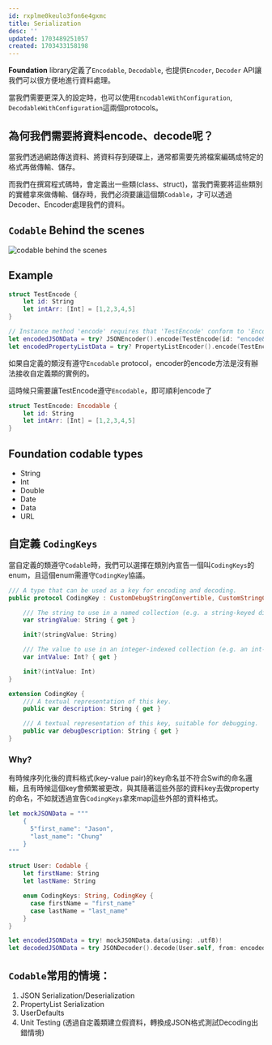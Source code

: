 ```yaml
---
id: rxplme0keulo3fon6e4gxmc
title: Serialization
desc: ''
updated: 1703489251057
created: 1703433158198
---
```


**Foundation** library定義了`Encodable`, `Decodable`, 也提供`Encoder`, `Decoder` API讓我們可以很方便地進行資料處理。

當我們需要更深入的設定時，也可以使用`EncodableWithConfiguration`, `DecodableWithConfiguration`這兩個protocols。

## 為何我們需要將資料encode、decode呢？

當我們透過網路傳送資料、將資料存到硬碟上，通常都需要先將檔案編碼成特定的格式再做傳輸、儲存。

而我們在撰寫程式碼時，會定義出一些類(class、struct)，當我們需要將這些類別的實體拿來做傳輸、儲存時，我們必須要讓這個類`Codable`，才可以透過Decoder、Encoder處理我們的資料。

## `Codable` Behind the scenes

![codable behind the scenes](/../assets/images/programming.language.swift.Serialization_behind-the-scenes.png)

## Example

```swift
struct TestEncode {
    let id: String
    let intArr: [Int] = [1,2,3,4,5]
}

// Instance method 'encode' requires that 'TestEncode' conform to 'Encodable'
let encodedJSONData = try? JSONEncoder().encode(TestEncode(id: "encode&decode"))
let encodedPropertyListData = try? PropertyListEncoder().encode(TestEncode(id: "encode&Decode"))
```

如果自定義的類沒有遵守`Encodable` protocol，encoder的encode方法是沒有辦法接收自定義類的實例的。

這時候只需要讓TestEncode遵守`Encodable`，即可順利encode了

```swift
struct TestEncode: Encodable {
    let id: String
    let intArr: [Int] = [1,2,3,4,5]
}
```

## Foundation codable types

- String
- Int
- Double
- Date
- Data
- URL

## 自定義 `CodingKeys`

當自定義的類遵守`Codable`時，我們可以選擇在類別內宣告一個叫`CodingKeys`的enum，且這個enum需遵守`CodingKey`協議。

```swift
/// A type that can be used as a key for encoding and decoding.
public protocol CodingKey : CustomDebugStringConvertible, CustomStringConvertible, Sendable {

    /// The string to use in a named collection (e.g. a string-keyed dictionary).
    var stringValue: String { get }

    init?(stringValue: String)

    /// The value to use in an integer-indexed collection (e.g. an int-keyed dictionary).
    var intValue: Int? { get }

    init?(intValue: Int)
}

extension CodingKey {
    /// A textual representation of this key.
    public var description: String { get }

    /// A textual representation of this key, suitable for debugging.
    public var debugDescription: String { get }
}
```

### Why?

有時候序列化後的資料格式(key-value pair)的key命名並不符合Swift的命名邏輯，且有時候這個key會頻繁被更改，與其隨著這些外部的資料key去做property的命名，不如就透過宣告`CodingKeys`拿來map這些外部的資料格式。

```swift
let mockJSONData = """
    {
      5"first_name": "Jason",
      "last_name": "Chung"
    }
"""

struct User: Codable {
    let firstName: String
    let lastName: String

    enum CodingKeys: String, CodingKey {
      case firstName = "first_name"
      case lastName = "last_name"
    }
}

let encodedJSONData = try! mockJSONData.data(using: .utf8)!
let decodedJSONData = try JSONDecoder().decode(User.self, from: encodedJSONData)
```

## `Codable`常用的情境：

1. JSON Serialization/Deserialization
2. PropertyList Serialization
3. UserDefaults
4. Unit Testing (透過自定義類建立假資料，轉換成JSON格式測試Decoding出錯情境)